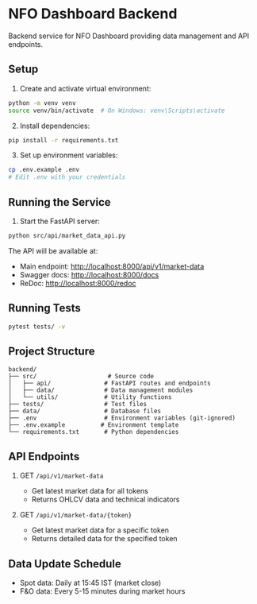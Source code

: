 # NFO Dashboard Backend

Backend service for NFO Dashboard providing data management and API endpoints.

## Setup

1. Create and activate virtual environment:

```bash
python -m venv venv
source venv/bin/activate  # On Windows: venv\Scripts\activate
```

2. Install dependencies:

```bash
pip install -r requirements.txt
```

3. Set up environment variables:

```bash
cp .env.example .env
# Edit .env with your credentials
```

## Running the Service

1. Start the FastAPI server:

```bash
python src/api/market_data_api.py
```

The API will be available at:

- Main endpoint: <http://localhost:8000/api/v1/market-data>
- Swagger docs: <http://localhost:8000/docs>
- ReDoc: <http://localhost:8000/redoc>

## Running Tests

```bash
pytest tests/ -v
```

## Project Structure

```
backend/
├── src/                    # Source code
│   ├── api/               # FastAPI routes and endpoints
│   ├── data/              # Data management modules
│   └── utils/             # Utility functions
├── tests/                 # Test files
├── data/                  # Database files
├── .env                   # Environment variables (git-ignored)
├── .env.example          # Environment template
└── requirements.txt       # Python dependencies
```

## API Endpoints

1. GET `/api/v1/market-data`
   - Get latest market data for all tokens
   - Returns OHLCV data and technical indicators

2. GET `/api/v1/market-data/{token}`
   - Get latest market data for a specific token
   - Returns detailed data for the specified token

## Data Update Schedule

- Spot data: Daily at 15:45 IST (market close)
- F&O data: Every 5-15 minutes during market hours
